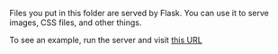 Files you put in this folder are served by Flask. You can use it to serve
images, CSS files, and other things.

To see an example, run the server and visit [this URL](http://localhost:5001/static/tdd-iceberg.png)